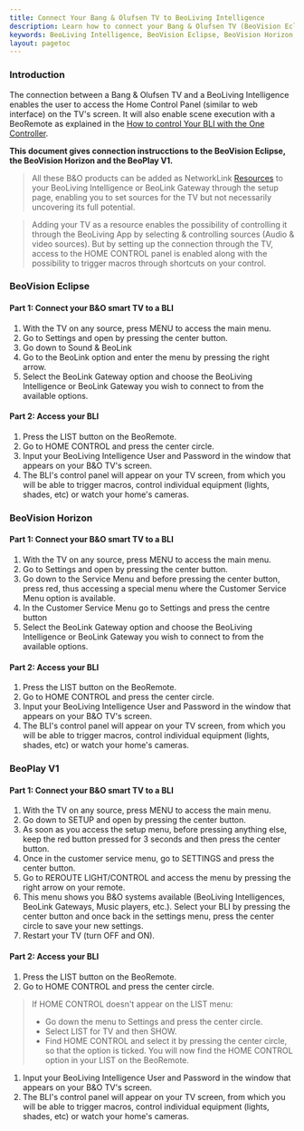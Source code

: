 ```yaml
---
title: Connect Your Bang & Olufsen TV to BeoLiving Intelligence
description: Learn how to connect your Bang & Olufsen TV (BeoVision Eclipse, BeoVision Horizon, or BeoPlay V1) to a BeoLiving Intelligence system. This guide provides step-by-step instructions for establishing a connection, accessing the Home Control panel on your TV, and enabling scene execution with a BeoRemote.
keywords: BeoLiving Intelligence, BeoVision Eclipse, BeoVision Horizon, BeoPlay V1, TV connection, Home Control, BeoRemote, scene execution, integration, AV Renderer, MACRO
layout: pagetoc
---
```


### Introduction
The connection between a Bang & Olufsen TV and a BeoLiving Intelligence enables the user to access the Home Control Panel (similar to web interface) on the TV's screen.
It will also enable scene execution with a BeoRemote as explained in the [How to control Your BLI with the One Controller](/bli-guides/ideas/howto-OneRemote-BLI).

**This document gives connection instrucctions to the BeoVision Eclipse, the BeoVision Horizon and the BeoPlay V1.**

> All these B&O products can be added as NetworkLink [Resources](/bli-guides/bli-pro-user-guide/#resources) to your BeoLiving Intelligence or BeoLink Gateway through the setup page, enabling you to set sources for the TV but not necessarily uncovering its full potential.

> Adding your TV as a resource enables the possibility of controlling it through the BeoLiving App by selecting & controlling sources (Audio & video sources). But by setting up the connection through the TV, access to the HOME CONTROL panel is enabled along with the possibility to trigger macros through shortcuts on your control.



### BeoVision Eclipse

#### Part 1: Connect your B&O smart TV to a BLI

1. With the TV on any source, press MENU to access the main menu.
1. Go to Settings and open by pressing the center button.
1. Go down to Sound & BeoLink
1. Go to the BeoLink option and enter the menu by pressing the right arrow.
1. Select the BeoLink Gateway option and choose the BeoLiving Intelligence or BeoLink Gateway you wish to connect to from the available options.

#### Part 2: Access your BLI
1. Press the LIST button on the BeoRemote.
1. Go to HOME CONTROL and press the center circle.
1. Input your BeoLiving Intelligence User and Password in the window that appears on your B&O TV's screen.
1. The BLI's control panel will appear on your TV screen, from which you will be able to trigger macros, control individual equipment (lights, shades, etc) or watch your home's cameras.


### BeoVision Horizon

#### Part 1: Connect your B&O smart TV to a BLI

1. With the TV on any source, press MENU to access the main menu.
1. Go to Settings and open by pressing the center button.
1. Go down to the Service Menu and before pressing the center button, press red, thus accessing a special menu where the Customer Service Menu option is available.
1. In the Customer Service Menu go to Settings and press the centre button
1. Select the BeoLink Gateway option and choose the BeoLiving Intelligence or BeoLink Gateway you wish to connect to from the available options.

#### Part 2: Access your BLI
1. Press the LIST button on the BeoRemote.
1. Go to HOME CONTROL and press the center circle.
1. Input your BeoLiving Intelligence User and Password in the window that appears on your B&O TV's screen.
1. The BLI's control panel will appear on your TV screen, from which you will be able to trigger macros, control individual equipment (lights, shades, etc) or watch your home's cameras.


### BeoPlay V1
#### Part 1: Connect your B&O smart TV to a BLI

1. With the TV on any source, press MENU to access the main menu.
1. Go down to SETUP and open by pressing the center button.
1. As soon as you access the setup menu, before pressing anything else, keep the red button pressed for 3 seconds and then press the center button.
1. Once in the customer service menu, go to SETTINGS and press the center button.
1. Go to REROUTE LIGHT/CONTROL and access the menu by pressing the right arrow on your remote.
1. This menu shows you B&O systems available (BeoLiving Intelligences, BeoLink Gateways, Music players, etc.). Select your BLI by pressing the center button and once back in the settings menu, press the center circle to save your new settings.
1. Restart your TV (turn OFF and ON).

#### Part 2: Access your BLI
1. Press the LIST button on the BeoRemote.
1. Go to HOME CONTROL and press the center circle.
> If HOME CONTROL doesn't appear on the LIST menu:
>  - Go down the menu to Settings and press the center circle.
>  - Select LIST for TV and then SHOW.
>  - Find HOME CONTROL and select it by pressing the center circle, so that the option is ticked. You will now find the HOME CONTROL option in your LIST on the BeoRemote.
1. Input your BeoLiving Intelligence User and Password in the window that appears on your B&O TV's screen.
1. The BLI's control panel will appear on your TV screen, from which you will be able to trigger macros, control individual equipment (lights, shades, etc) or watch your home's cameras.
